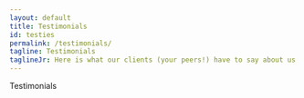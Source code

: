 ```yaml
---
layout: default
title: Testimonials
id: testies
permalink: /testimonials/
tagline: Testimonials
taglineJr: Here is what our clients (your peers!) have to say about us.
---
```


Testimonials

